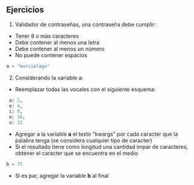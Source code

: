 ## Ejercicios

1. Validador de contraseñas, una contraseña debe cumplir:
* Tener 8 o más caracteres
* Debe contener al menos una letra
* Debe contener al menos un número
* No puede contener espacios

```python
a = "murcielago"
```

2. Considerando la variable a:
* Reemplazar todas las vocales con el siguiente esquema:
```python
 a: 2,
 e: 4,
 i: 8,
 o: 16, 
 u: 32
```
* Agregar a la variable **a** el texto "kwargs" por cada caracter que la palabra tenga (se considera cualquier tipo de caracter)
* Si el resultado tiene como longitud una cantidad impar de caracteres, obtener el caracter que se encuentra en el medio
```python
b = 75
```
* Si es par, agregar la variable **b** al final
